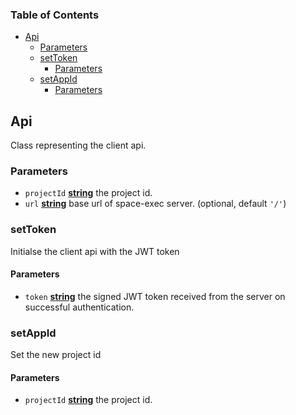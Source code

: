 <!-- Generated by documentation.js. Update this documentation by updating the source code. -->

### Table of Contents

-   [Api][1]
    -   [Parameters][2]
    -   [setToken][3]
        -   [Parameters][4]
    -   [setAppId][5]
        -   [Parameters][6]

## Api

Class representing the client api.

### Parameters

-   `projectId` **[string][7]** the project id.
-   `url` **[string][7]** base url of space-exec server. (optional, default `'/'`)

### setToken

Initialse the client api with the JWT token

#### Parameters

-   `token` **[string][7]** the signed JWT token received from the server on successful authentication.

### setAppId

Set the new project id

#### Parameters

-   `projectId` **[string][7]** the project id.

[1]: #api

[2]: #parameters

[3]: #settoken

[4]: #parameters-1

[5]: #setappid

[6]: #parameters-2

[7]: https://developer.mozilla.org/docs/Web/JavaScript/Reference/Global_Objects/String

